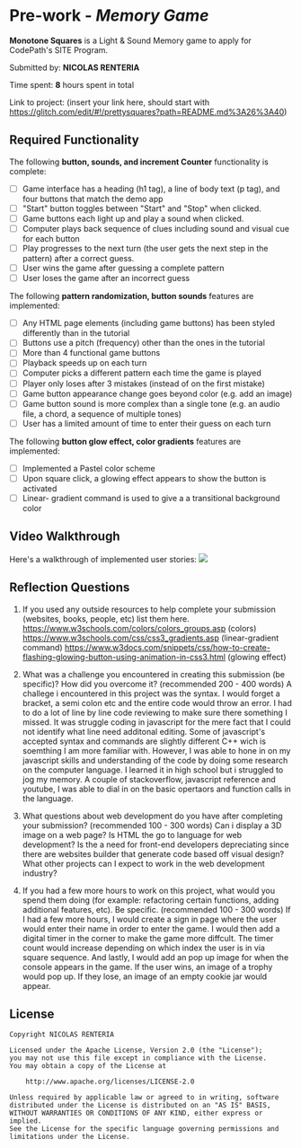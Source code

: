 # Pre-work - *Memory Game*

**Monotone Squares** is a Light & Sound Memory game to apply for CodePath's SITE Program. 

Submitted by: **NICOLAS RENTERIA**

Time spent: **8** hours spent in total

Link to project: (insert your link here, should start with https://glitch.com/edit/#!/prettysquares?path=README.md%3A26%3A40)

## Required Functionality

The following **button, sounds, and increment Counter** functionality is complete:

* [ ] Game interface has a heading (h1 tag), a line of body text (p tag), and four buttons that match the demo app
* [ ] "Start" button toggles between "Start" and "Stop" when clicked. 
* [ ] Game buttons each light up and play a sound when clicked. 
* [ ] Computer plays back sequence of clues including sound and visual cue for each button
* [ ] Play progresses to the next turn (the user gets the next step in the pattern) after a correct guess. 
* [ ] User wins the game after guessing a complete pattern
* [ ] User loses the game after an incorrect guess

The following **pattern randomization, button sounds** features are implemented:

* [ ] Any HTML page elements (including game buttons) has been styled differently than in the tutorial
* [ ] Buttons use a pitch (frequency) other than the ones in the tutorial
* [ ] More than 4 functional game buttons
* [ ] Playback speeds up on each turn
* [ ] Computer picks a different pattern each time the game is played
* [ ] Player only loses after 3 mistakes (instead of on the first mistake)
* [ ] Game button appearance change goes beyond color (e.g. add an image)
* [ ] Game button sound is more complex than a single tone (e.g. an audio file, a chord, a sequence of multiple tones)
* [ ] User has a limited amount of time to enter their guess on each turn

The following **button glow effect, color gradients** features are implemented:

- [ ] Implemented a Pastel color scheme
- [ ] Upon square click, a glowing effect appears to show the button is activated
- [ ] Linear- gradient command is used to give a a transitional background color

## Video Walkthrough

Here's a walkthrough of implemented user stories:
![](https://glitch.com/edit/#!/prettysquares?path=README.md%3A26%3A40)


## Reflection Questions
1. If you used any outside resources to help complete your submission (websites, books, people, etc) list them here. 
https://www.w3schools.com/colors/colors_groups.asp (colors)
https://www.w3schools.com/css/css3_gradients.asp (linear-gradient command)
https://www.w3docs.com/snippets/css/how-to-create-flashing-glowing-button-using-animation-in-css3.html (glowing effect)

2. What was a challenge you encountered in creating this submission (be specific)? How did you overcome it? (recommended 200 - 400 words) 
A challege i encountered in this project was the syntax. I would forget a bracket, a semi colon etc and the entire code would throw an error.
I had to do a lot of line by line code reviewing to make sure there something I missed. It was struggle coding in javascript for the mere fact that
I could not identify what line need additonal editing. Some of javascript's accepted syntax and commands are slightly
different C++ wich is soemthing I am more familiar with. However, I was able to hone in on my javascript skills and understanding 
of the code by doing some research on the computer language. I learned it in high school but i struggled to jog my memory. A couple of stackoverflow, 
javascript reference and youtube, I was able to dial in on the basic opertaors and function calls in the language. 

3. What questions about web development do you have after completing your submission? (recommended 100 - 300 words) 
Can i display a 3D image on a web page?
Is HTML the go to language for web development?
Is the a need for front-end developers depreciating since there are websites builder that generate code based off visual design?
What other projects can I expect to work in the web development industry?



4. If you had a few more hours to work on this project, what would you spend them doing (for example: refactoring certain functions, adding additional features, etc). Be specific. (recommended 100 - 300 words) 
If I had a few more hours, I would create a sign in page where the user would enter their name in order to enter the game.
I would then add a digital timer in the corner to make the game more diffcult. The timer count would increase depending on which index the user is in 
via square sequence. And lastly, I would add an pop up image for when the console appears in the game. If the user wins, an image 
of a trophy would pop up. If they lose, an image of an empty cookie jar would appear. 


## License

    Copyright NICOLAS RENTERIA

    Licensed under the Apache License, Version 2.0 (the "License");
    you may not use this file except in compliance with the License.
    You may obtain a copy of the License at

        http://www.apache.org/licenses/LICENSE-2.0

    Unless required by applicable law or agreed to in writing, software
    distributed under the License is distributed on an "AS IS" BASIS,
    WITHOUT WARRANTIES OR CONDITIONS OF ANY KIND, either express or implied.
    See the License for the specific language governing permissions and
    limitations under the License.
